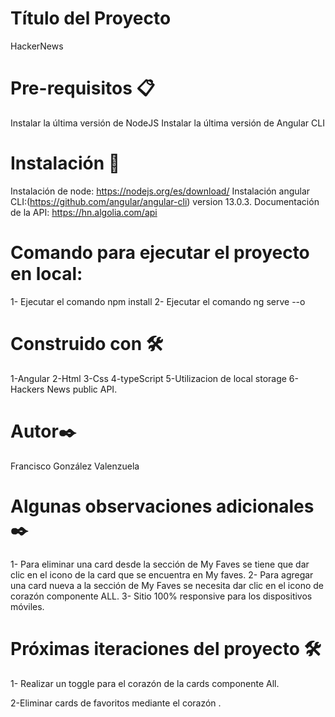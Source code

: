 
# Título del Proyecto
HackerNews

# Pre-requisitos 📋
Instalar la última versión de NodeJS
Instalar la última versión de Angular CLI

# Instalación 🔧
Instalación de node: https://nodejs.org/es/download/
Instalación angular CLI:(https://github.com/angular/angular-cli) version 13.0.3.
Documentación de la API: https://hn.algolia.com/api

# Comando para ejecutar el proyecto en local:
1- Ejecutar el comando npm install
2- Ejecutar el comando ng serve --o

# Construido con 🛠️
1-Angular
2-Html
3-Css
4-typeScript
5-Utilizacion de local storage
6- Hackers News public API.

# Autor✒️
Francisco González Valenzuela

# Algunas observaciones adicionales ✒️
1- Para eliminar una card desde la sección de My Faves se tiene que dar clic en el icono de la card que se encuentra en My faves.
2- Para agregar una card nueva a la sección de My Faves se necesita dar clic en el icono de corazón componente ALL.
3- Sitio 100% responsive para los dispositivos móviles.


# Próximas iteraciones del proyecto 🛠️
1- Realizar un toggle para el corazón de la cards componente All.

2-Eliminar cards de favoritos mediante el corazón .
